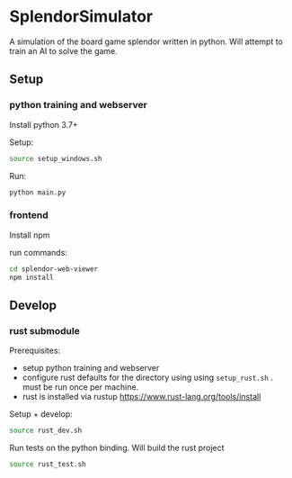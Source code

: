 # SplendorSimulator
A simulation of the board game splendor written in python. Will attempt to train an AI to solve the game.

## Setup

### python training and webserver
Install python 3.7+

Setup:
```bash
source setup_windows.sh
```

Run:
```bash
python main.py
```

### frontend

Install npm

run commands:
```bash
cd splendor-web-viewer
npm install
```

## Develop

### rust submodule

Prerequisites:
- setup python training and webserver
- configure rust defaults for the directory using using `setup_rust.sh` . must be run once per machine.
- rust is installed via rustup https://www.rust-lang.org/tools/install



Setup + develop:
```bash
source rust_dev.sh
```

Run tests on the python binding. Will build the rust project
```bash
source rust_test.sh
```